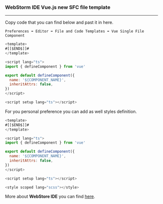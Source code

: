 ### WebStorm IDE Vue.js new SFC file template

---

Copy code that you can find below and past it in here.

```Preferences ➡️ Editor ➡️ File and Code Templates ➡️ Vue Single File Component```

```vue.js
<template>
#[[$END$]]#
</template>

<script lang="ts">
import { defineComponent } from 'vue'

export default defineComponent({
  name: '${COMPONENT_NAME}',
  inheritAttrs: false,
})
</script>

<script setup lang="ts"></script>
```

For you personal preference you can add as well styles definition.

```vue.js
<template>
#[[$END$]]#
</template>

<script lang="ts">
import { defineComponent } from 'vue'

export default defineComponent({
  name: '${COMPONENT_NAME}',
  inheritAttrs: false,
})
</script>

<script setup lang="ts"></script>

<style scoped lang="scss"></style>
```

More about **WebStore IDE** you can find [here](https://www.jetbrains.com/webstorm).

